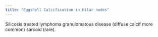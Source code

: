 ```yaml
---
title: "Eggshell Calcification in Hilar nodes"
---
```

Silicosis
treated lymphoma
granulomatous disease (diffuse calcif more common)
sarcoid (rare).

